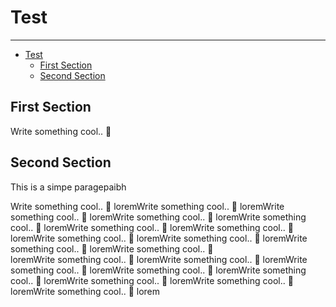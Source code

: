 # Test

---

- [Test](#test)
  - [First Section](#first-section)
  - [Second Section](#second-section)

<a name="section-1"></a>

## First Section

Write something cool.. 🦊


<a name="section-2"></a>

## Second Section

<p>This is a simpe paragepaibh</p>
Write something cool.. 🦊
loremWrite something cool.. 🦊
loremWrite something cool.. 🦊
loremWrite something cool.. 🦊
loremWrite something cool.. 🦊
loremWrite something cool.. 🦊
loremWrite something cool.. 🦊
loremWrite something cool.. 🦊
loremWrite something cool.. 🦊
loremWrite something cool.. 🦊
loremWrite something cool.. 🦊 <br>
loremWrite something cool.. 🦊
loremWrite something cool.. 🦊
loremWrite something cool.. 🦊
loremWrite something cool.. 🦊
loremWrite something cool.. 🦊
loremWrite something cool.. 🦊
loremWrite something cool.. 🦊
loremWrite something cool.. 🦊
lorem
